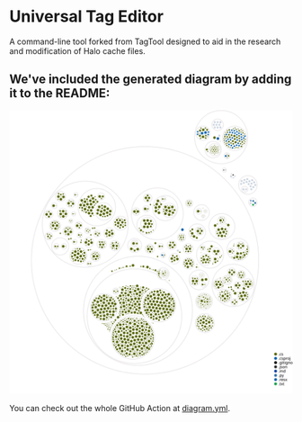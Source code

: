 # Universal Tag Editor
A command-line tool forked from TagTool designed to aid in the research and modification of Halo cache files. 

## We've included the generated diagram by adding it to the README:

![Visualization of this repo](./diagram.svg)

You can check out the whole GitHub Action at [diagram.yml](/.github/workflows/diagram.yml).
